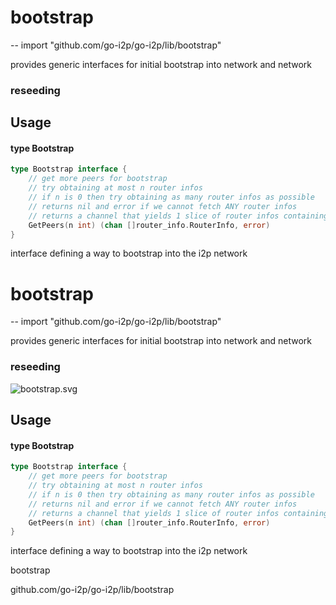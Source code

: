 # bootstrap
--
    import "github.com/go-i2p/go-i2p/lib/bootstrap"

provides generic interfaces for initial bootstrap into network and network
### reseeding

## Usage

#### type Bootstrap

```go
type Bootstrap interface {
	// get more peers for bootstrap
	// try obtaining at most n router infos
	// if n is 0 then try obtaining as many router infos as possible
	// returns nil and error if we cannot fetch ANY router infos
	// returns a channel that yields 1 slice of router infos containing n or fewer router infos, caller must close channel after use
	GetPeers(n int) (chan []router_info.RouterInfo, error)
}
```

interface defining a way to bootstrap into the i2p network

# bootstrap
--
    import "github.com/go-i2p/go-i2p/lib/bootstrap"

provides generic interfaces for initial bootstrap into network and network
### reseeding

![bootstrap.svg](bootstrap)

## Usage

#### type Bootstrap

```go
type Bootstrap interface {
	// get more peers for bootstrap
	// try obtaining at most n router infos
	// if n is 0 then try obtaining as many router infos as possible
	// returns nil and error if we cannot fetch ANY router infos
	// returns a channel that yields 1 slice of router infos containing n or fewer router infos, caller must close channel after use
	GetPeers(n int) (chan []router_info.RouterInfo, error)
}
```

interface defining a way to bootstrap into the i2p network



bootstrap

github.com/go-i2p/go-i2p/lib/bootstrap
